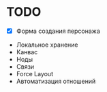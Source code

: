 # TODO

- [x] Форма создания персонажа
- Локальное хранение
- Канвас
- Ноды
- Связи
- Force Layout
- Автоматизация отношений
